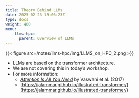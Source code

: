 ```yaml
---
title: Theory Behind LLMs
date: 2025-02-23-19:06:23Z
type: docs 
weight: 400
menu: 
    llms-hpc:
      parent: Overview of LLMs
---
```


{{< figure src=/notes/llms-hpc/img/LLMS_on_HPC_2.png >}}

* LLMs are based on the transformer architecture.
* We are not covering this in today’s workshop.
* For more information:
  * _[Attention Is All You Need](https://arxiv.org/abs/1706.03762)_ by Vaswani et al. (2017)
  * [https://jalammar.github.io/illustrated-transformer/](https://jalammar.github.io/illustrated-transformer/)


